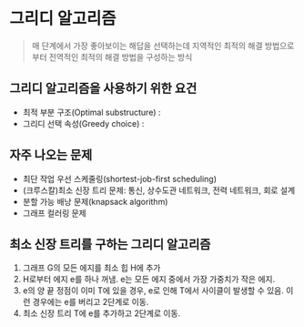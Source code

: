 # 그리디 알고리즘
> 매 단계에서 가장 좋아보이는 해답을 선택하는데 지역적인 최적의 해결 방법으로부터 전역적인 최적의 해결 방법을 구성하는 방식

## 그리디 알고리즘을 사용하기 위한 요건
* 최적 부분 구조(Optimal substructure) : 
* 그리디 선택 속성(Greedy choice) : 

## 자주 나오는 문제
* 최단 작업 우선 스케줄링(shortest-job-first scheduling) 
* (크루스칼)최소 신장 트리 문제: 통신, 상수도관 네트워크, 전력 네트워크, 회로 설계
* 분할 가능 배낭 문제(knapsack algorithm)
* 그래프 컬러링 문제

## 최소 신장 트리를 구하는 그리디 알고리즘
1. 그래프 G의 모든 에지를 최소 힙 H에 추가
2. H로부터 에지 e를 하나 꺼냄. e는 모든 에지 중에서 가장 가중치가 작은 에지.
3. e의 양 끝 정점이 이미 T에 있을 경우, e로 인해 T에서 사이클이 발생할 수 있음. 이런 경우에는 e를 버리고 2단계로 이동.
4. 최소 신장 트리 T에 e를 추가하고 2단계로 이동.

